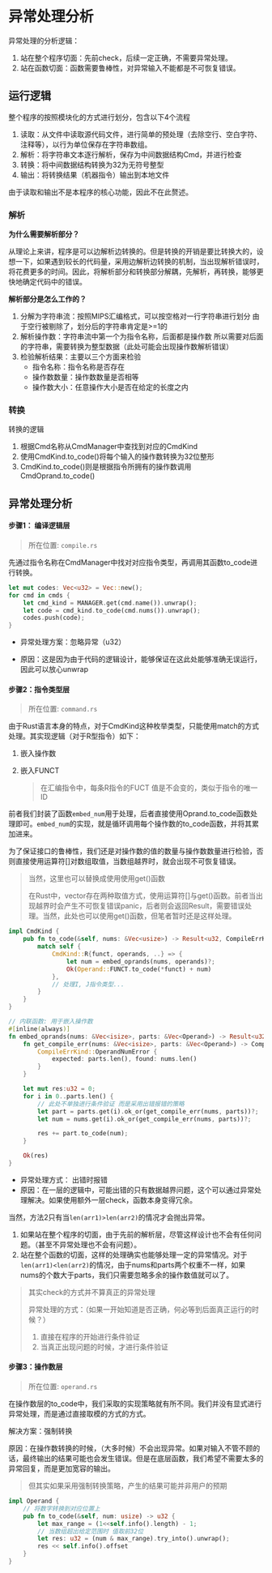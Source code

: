 # 异常处理分析

异常处理的分析逻辑：

1. 站在整个程序切面：先前check，后续一定正确，不需要异常处理。
2. 站在函数切面：函数需要鲁棒性，对异常输入不能都是不可恢复错误。

## 运行逻辑

整个程序的按照模块化的方式进行划分，包含以下4个流程

1. 读取：从文件中读取源代码文件，进行简单的预处理（去除空行、空白字符、注释等），以行为单位保存在字符串数组。
2. 解析：将字符串文本逐行解析，保存为中间数据结构Cmd，并进行检查
3. 转换：将中间数据结构转换为32为无符号整型
4. 输出：将转换结果（机器指令）输出到本地文件

由于读取和输出不是本程序的核心功能，因此不在此赘述。

### 解析

**为什么需要解析部分？**

从理论上来讲，程序是可以边解析边转换的。但是转换的开销是要比转换大的，设想一下，如果遇到较长的代码量，采用边解析边转换的机制，当出现解析错误时，将花费更多的时间。因此，将解析部分和转换部分解耦，先解析，再转换，能够更快地确定代码中的错误。

**解析部分是怎么工作的？**

1. 分解为字符串流：按照MIPS汇编格式，可以按空格对一行字符串进行划分
   由于空行被剔除了，划分后的字符串肯定是>=1的
2. 解析操作数：字符串流中第一个为指令名称，后面都是操作数
   所以需要对后面的字符串，需要转换为整型数据（此处可能会出现操作数解析错误）
3. 检验解析结果：主要以三个方面来检验
   * 指令名称：指令名称是否存在
   * 操作数数量：操作数数量是否相等
   * 操作数大小：任意操作大小是否在给定的长度之内

### 转换

转换的逻辑

1. 根据Cmd名称从CmdManager中查找到对应的CmdKind
2. 使用CmdKind.to_code()将每个输入的操作数转换为32位整形
3. CmdKind.to_code()则是根据指令所拥有的操作数调用CmdOprand.to_code()

## 异常处理分析

#### 步骤1： 编译逻辑层

> 所在位置: `compile.rs`

先通过指令名称在CmdManager中找对对应指令类型，再调用其函数to_code进行转换。

```rust
let mut codes: Vec<u32> = Vec::new();
for cmd in cmds {
    let cmd_kind = MANAGER.get(cmd.name()).unwrap();
    let code = cmd_kind.to_code(cmd.nums()).unwrap();
    codes.push(code);
}
```

* 异常处理方案：忽略异常（u32）

* 原因：这是因为由于代码的逻辑设计，能够保证在这此处能够准确无误运行，因此可以放心unwrap

#### 步骤2：指令类型层

> 所在位置: `command.rs`

由于Rust语言本身的特点，对于CmdKind这种枚举类型，只能使用match的方式处理。其实现逻辑（对于R型指令）如下：

1. 嵌入操作数

2. 嵌入FUNCT

   > 在汇编指令中，每条R指令的FUCT 值是不会变的，类似于指令的唯一ID

前者我们封装了函数`embed_num`用于处理，后者直接使用Oprand.to_code函数处理即可。`embed_num`的实现，就是循环调用每个操作数的to_code函数，并将其累加进来。

为了保证接口的鲁棒性，我们还是对操作数的值的数量与操作数数量进行检验，否则直接使用运算符[]对数组取值，当数组越界时，就会出现不可恢复错误。

> 当然，这里也可以替换成使用使用get()函数
>
> 在Rust中，vector存在两种取值方式，使用运算符[]与get()函数。前者当出现越界时会产生不可恢复错误panic，后者则会返回Result，需要错误处理。当然，此处也可以使用get()函数，但笔者暂时还是这样处理。

```rust
impl CmdKind {  
    pub fn to_code(&self, nums: &Vec<usize>) -> Result<u32, CompileErrKind> {
        match self {
            CmdKind::R{funct, operands, ..} => {
                let num = embed_oprands(nums, operands)?;
                Ok(Operand::FUNCT.to_code(*funct) + num)
            },
            // 处理I, J指令类型...
        }
    } 
}

// 内联函数: 用于嵌入操作数
#[inline(always)]
fn embed_oprands(nums: &Vec<isize>, parts: &Vec<Operand>) -> Result<u32, CompileErrKind> {
    fn get_compile_err(nums: &Vec<isize>, parts: &Vec<Operand>) -> CompileErrKind {
        CompileErrKind::OperandNumError { 
            expected: parts.len(), found: nums.len() 
        }
    }

    let mut res:u32 = 0;
    for i in 0..parts.len() {
        // 此处不单独进行条件验证 而是采用出错报错的策略
        let part = parts.get(i).ok_or(get_compile_err(nums, parts))?;
        let num = nums.get(i).ok_or(get_compile_err(nums, parts))?;

        res += part.to_code(num);
    }

    Ok(res)
}
```

* 异常处理方式： 出错时报错
* 原因：在一层的逻辑中，可能出错的只有数据越界问题，这个可以通过异常处理解决。如果使用额外一层check，函数本身变得冗余。

当然，方法2只有当`len(arr1)>len(arr2)`的情况才会抛出异常。

1. 如果站在整个程序的切面，由于先前的解析层，尽管这样设计也不会有任何问题。（甚至不异常处理也不会有问题）。
2. 站在整个函数的切面，这样的处理确实也能够处理一定的异常情况。对于`len(arr1)<len(arr2)`的情况，由于nums和parts两个权重不一样，如果nums的个数大于parts，我们只需要忽略多余的操作数值就可以了。

> 其实check的方式并不算真正的异常处理
>
> 异常处理的方式：（如果一开始知道是否正确，何必等到后面真正运行的时候？）
>
> 1. 直接在程序的开始进行条件验证
> 2. 当真正出现问题的时候，才进行条件验证

#### 步骤3：操作数层

>  所在位置: `operand.rs`

在操作数层的to_code中，我们采取的实现策略就有所不同。我们并没有显式进行异常处理，而是通过直接取模的方式的方式。

解决方案：强制转换

原因：在操作数转换的时候，（大多时候）不会出现异常。如果对输入不管不顾的话，最终输出的结果可能也会发生错误。但是在底层函数，我们希望不需要太多的异常回复，而是更加宽容的输出。

> 但其实如果采用强制转换策略，产生的结果可能并非用户的预期

```rust 
impl Operand {
    // 将数字转换到对应位置上
    pub fn to_code(&self, num: usize) -> u32 {
        let max_range = (1<<self.info().length) - 1;
        // 当数组超出给定范围时 值取前32位
        let res: u32 = (num & max_range).try_into().unwrap();
        res << self.info().offset
    } 
} 
```

